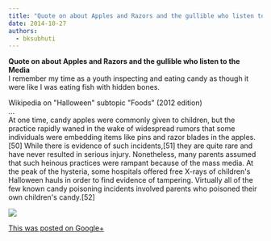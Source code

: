```yaml
---
title: "Quote on about Apples and Razors and the gullible who listen to the Media"
date: 2014-10-27
authors: 
  - bksubhuti
---
```


**Quote on about Apples and Razors and the gullible who listen to the Media**  
I remember my time as a youth inspecting and eating candy as though it were like I was eating fish with hidden bones.  
  
Wikipedia on "Halloween" subtopic "Foods" (2012 edition)  
...  
At one time, candy apples were commonly given to children, but the practice rapidly waned in the wake of widespread rumors that some individuals were embedding items like pins and razor blades in the apples.\[50\] While there is evidence of such incidents,\[51\] they are quite rare and have never resulted in serious injury. Nonetheless, many parents assumed that such heinous practices were rampant because of the mass media. At the peak of the hysteria, some hospitals offered free X-rays of children's Halloween hauls in order to find evidence of tampering. Virtually all of the few known candy poisoning incidents involved parents who poisoned their own children's candy.\[52\]﻿

![](https://lh5.googleusercontent.com/-58uochW5FBg/VE4ic1XrZeI/AAAAAAAAKiM/fif2DzkyDbo/w506-h750/14%2B-%2B1)

[This was posted on Google+](https://plus.google.com/+BhikkhuSubhuti/posts/VJ9wGzzPGKg)